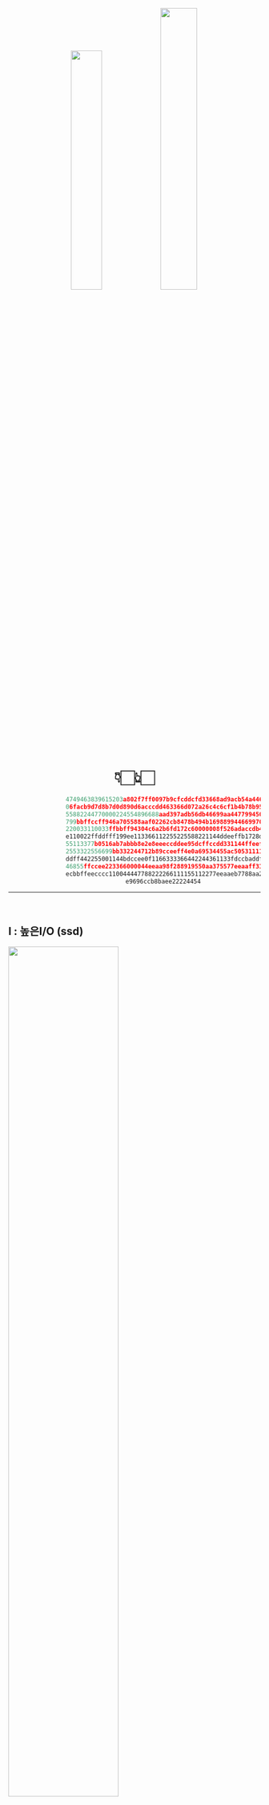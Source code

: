 
<div align="center">

<img src="아이유5.gif" width="35%" /><img src="아이유3.gif" width="38%" />

# 👇🏻👆🏻


```python
                4749463839615203a802f7ff0097b9cfcddcfd33668ad9acb54a446effffffd193925b1a2b8aaabbefbacdb27
                06facb9d7d8b7d0d890d6acccdd463366d072a26c4c6cf1b4b78b95b5b68c8e77aabb000011904d516a739433
                55882244770000224554896688aad397adb56db46699aa447799450f46da64751122665577992233772244887
                799bbffccff946a705588aaf02262cb8478b494b169889944669970444dd9afef6c3149904c92558899eeffff
                220033110033ffbbff94304c6a2b6fd172c60000008f526adaccdb44668890718effddee000033b451b292071
                e110022ffddfff199ee113366112255225588221144ddeeffb1728db594cf00225511447099ccd72211330011
                55113377b0516ab7abbb8e2e8eeeccddee95dcffccdd331144ffeeff7799aa714c8b6a76aa908a94bbddee222
                2553322556699bb332244712b89cceeff4e0a69534455ac50531111443344779470ad33448872677cffaaffbb
                ddff442255001144bdccee0f1166333366442244361133fdccbaddffffad52955577aa553355f396ae443355b
                46855ffccee223366000044eeaa98f288919550aa375577eeaaff312333ffcccc2f000aaacceedcaa98225577
                ecbbffeecccc110044447788222266111155112277eeaaeb7788aa2200226b0c73333355360033edddeeeacce
                e9696ccb8baee22224454
```


</div>

- - -

<br>

## I : 높은I/O (ssd)
<img src="https://github.com/user-attachments/assets/df14a4d8-a86c-423a-bbdd-4fcd042c6c51" width="66%" />

| **인스턴스** | **vCPU** | **메모리(GiB)** | **인스턴스 스토리지(GB)** | **네트워킹 성능(Gbps)** | **실행 시간** | **평균 CPU 사용량** | **평균 메모리 사용량** |
| --- | --- | --- | --- | --- | --- | --- | --- |
| i3.large | 2 | 15.25 | 1 x 475 NVMe SSD | 최대 10 | 9693.98 ms | 49.50% | 4.70% |
| i3.xlarge | 4 | 30.5 | 1 x 950 NVMe SSD | 최대 10 | 11434.90 ms | 21.54% | 2.64% |
| i3.2xlarge | 8 | 61 | 1 x 1,900 NVMe SSD | 최대 10 | 9736.63 ms | 12.32% | 1.96% |


## d : 높은I/O (hdd)
<img src="https://github.com/user-attachments/assets/bc1084b4-0910-4415-a4a8-efb38d4ff9af" width="66%" />

| **인스턴스** | **vCPU** | **메모리(GiB)** | **인스턴스 스토리지(GB)** | **네트워크 성능** | **실행 시간** | **평균 CPU 사용량** | **평균 메모리 사용량** |
| --- | --- | --- | --- | --- | --- | --- | --- |
| d2.xlarge | 4 | 30.5 | 3 x 2000 HDD | 중간 | 10086.27 ms | 23.88% | 2.64% |
| d2.2xlarge | 8 | 61 | 6 x 2000 HDD | 높음 | 9761.97 ms | 12.34% | 1.80% |

## C : 컴퓨팅 
<img src="https://github.com/user-attachments/assets/997bd9bd-1111-471e-8819-ad7f0800df08" width="66%" />

| **인스턴스** | **vCPU** | **메모리(GiB)** | **스토리지** | **전용 EBS 대역폭(Mbps)** | **네트워크 성능** | **실행 시간** | **평균 CPU 사용량** | **평균 메모리 사용량** |
| --- | --- | --- | --- | --- | --- | --- | --- | --- |
| c4.large | 2 | 3.75 | EBS 전용 | 500 | 중간 | 7299.39 ms | 49.32% | 14.76% |
| c4.xlarge | 4 | 7.5 | EBS 전용 | 750 | 높음 | 7768.09 ms | 23.84% | 7.66% |
| c4.2xlarge | 8 | 15 | EBS 전용 | 1,000 | 높음 | 7781.95 ms | 11.94% | 4.12% |


## m : 범용
<img src="https://github.com/user-attachments/assets/0e40cdc4-f20d-4e1b-a8bb-621c34c7f9c5" width="66%" />

| **인스턴스** | **vCPU** | **메모리(GiB)** | **스토리지** | **전용 EBS 대역폭(Mbps)** | **네트워크 성능** | **실행 시간** | **평균 CPU 사용량** | **평균 메모리 사용량** |
| --- | --- | --- | --- | --- | --- | --- | --- | --- |
| m4.large | 2 | 8 | EBS 전용 | 450 | 중간 | 9075.25 ms | 49.10% | 7.58% |
| m4.xlarge | 4 | 16 | EBS 전용 | 750 | 높음 | 8787.36 ms | 24.62% | 3.92% |
| m4.2xlarge | 8 | 32 | EBS 전용 | 1,000 | 높음 | 8668.05 ms | 12.38% | 2.32% |

## t3 : 성능 순간 확장
<img src="https://github.com/user-attachments/assets/718ea4ca-fa84-438c-aa43-c6aae29ff1d3" width="66%" />

| **인스턴스** | **vCPU** | **시간당 CPU 크레딧** | **메모리(GiB)** | **스토리지** | **네트워크 성능(Gbps)** | **실행 시간** | **평균 CPU 사용량** | **평균 메모리 사용량** |
| --- | --- | --- | --- | --- | --- | --- | --- | --- |
| t3.large | 2 | 36 | 8 | EBS 전용 | 최대 5 | 10858.74 ms | 47.82% | 7.5% |
| t3.xlarge | 4 | 96 | 16 | EBS 전용 | 최대 5 | 10063.79 ms | 22.70% | 3.84% |
| t3.2xlarge | 8 | 192 | 32 | EBS 전용 | 최대 5 | 9133.77 ms | 11.88% | 2.42% |

## t2(x86) : 
<img src="https://github.com/user-attachments/assets/64d8341f-39ce-4228-b685-b65bc141a9a2" width="66%" />

| **인스턴스** | **vCPU** | **시간당 CPU 크레딧** | **메모리(GiB)** | **스토리지** | **네트워크 성능** | **실행 시간** | **평균 CPU 사용량** | **평균 메모리 사용량** |
| --- | --- | --- | --- | --- | --- | --- | --- | --- |
| t2.large | 2 | 36 | 8 | EBS 전용 | 낮음에서 중간 | 8506.82 ms | 47.54% | 7.18% |
| t2.xlarge | 4 | 54 | 16 | EBS 전용 | 중간 | 8124.47 ms | 25.46% | 3.72% |
| t2.2xlarge | 8 | 81 | 32 | EBS 전용 | 중간 | 8197.03 ms | 23.74% | 2.60% |


## t2(ARM) :
<img src="https://github.com/user-attachments/assets/8bdb0f05-b50d-43ff-bbd3-d6d80664f41a" width="66%" />

| **인스턴스** | **vCPU** | **시간당 CPU 크레딧** | **메모리(GiB)** | **스토리지** | **네트워크 성능** | **실행 시간** | **평균 CPU 사용량** | **평균 메모리 사용량** |
| --- | --- | --- | --- | --- | --- | --- | --- | --- |
| t4g.large | 2 | 8 | 30% | 36 | 최대 5 | 9133.60 ms | 47.78% | 6.38% |
| t4g.xlarge | 4 | 16 | 40% | 96 | 최대 5 | 9012.53 ms | 24.64% | 3.92% |
| t4g.2xlarge | 8 | 32 | 40% | 192 | 최대 5 | 8450.15 ms | 12.40% | 2.52% |

---

---
# 📑 분석 1
![alt text](image.png)

### 1. **처음 실행 시 초기화 오버헤드**:

- EC2 인스턴스를 생성한 직후에는 시스템이 초기화되고 필요한 자원을 준비하는 시간이 필요할 수 있습니다. 이로 인해 초기 실행 시간은 길어질 수 있습니다.

### 2. **캐시와 메모리 관리**:

- 인스턴스가 실행된 후 일정 시간이 지나면 운영 체제가 자주 사용하는 데이터나 코드의 캐시를 유지하여 성능을 향상시킬 수 있습니다. 이로 인해 코드 실행 시간이 줄어들 수 있습니다.

---
# 📑 분석 2
- I 시리즈(높은 I/O)보다 C 시리즈(높은 컴퓨팅)가 더 빠른 이유: 해당 작업이 단순한 파일 I/O가 아니라 GIF → Blob → GIF 변환 과정에서 연산 작업이 포함되기 때문에, 높은 컴퓨팅 성능을 제공하는 C 시리즈가 더 적합했을 것으로 보입니다.
- 의문: I 시리즈가 D 시리즈보다 느리게 동작하는 이유에 대해 명확히 알 수 없습니다.
---

# 📑 분석 3

| **인스턴스** | **vCPU*** | **메모리(GiB)** | **스토리지** | **전용 EBS 대역폭(Mbps)** | **네트워크 성능***** | **실행 시간** | 평균 CPU 사용량 |
| --- | --- | --- | --- | --- | --- | --- | --- |
| m4.large | 2 | 8 | EBS 전용 | 450 | 중간 | 9075.25 ms | 49.10% |
| m4.xlarge | 4 | 16 | EBS 전용 | 750 | 높음 | 8787.36 ms | 24.62% |
- xlarge가 large보다 성능이 두 배정도 좋은데 왜 cpu 사용량을 1/2로 줄여서 프로그램을 실행할까? 비슷하게 cpu를 50%정도 사용하면 실행시간이 1/2로 줄어들지 않을까?
    - **CPU는 가능한 최소한의 리소스를 사용하여 작업을 수행하며, 이로 인해 CPU 사용량이 낮아질 수 있습니다.**
    - **CPU는 필요한 만큼만 리소스를 사용하고, 나머지는 대기 상태로 유지하여 시스템의 전반적인 성능과 안정성을 높이는 것이 중요**

